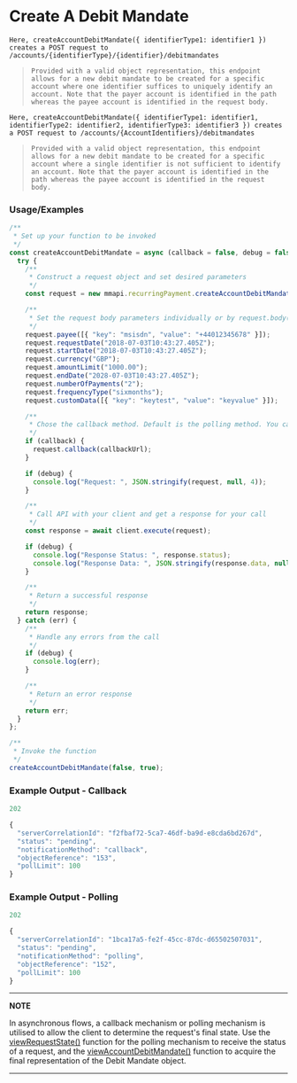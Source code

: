 # Create A Debit Mandate

`Here, createAccountDebitMandate({ identifierType1: identifier1 }) creates a POST request to /accounts/{identifierType}/{identifier}/debitmandates`

> `Provided with a valid object representation, this endpoint allows for a new debit mandate to be created for a specific account where one identifier suffices to uniquely identify an account. Note that the payer account is identified in the path whereas the payee account is identified in the request body.`

`Here, createAccountDebitMandate({ identifierType1: identifier1, identifierType2: identifier2, identifierType3: identifier3 }) creates a POST request to /accounts/{AccountIdentifiers}/debitmandates`

> `Provided with a valid object representation, this endpoint allows for a new debit mandate to be created for a specific account where a single identifier is not sufficient to identify an account. Note that the payer account is identified in the path whereas the payee account is identified in the request body.`

### Usage/Examples

```javascript
/**
 * Set up your function to be invoked
 */
const createAccountDebitMandate = async (callback = false, debug = false) => {
  try {
    /**
     * Construct a request object and set desired parameters
     */
    const request = new mmapi.recurringPayment.createAccountDebitMandate({ "walletid": "1" });

    /**
     * Set the request body parameters individually or by request.body(body);
     */
    request.payee([{ "key": "msisdn", "value": "+44012345678" }]);
    request.requestDate("2018-07-03T10:43:27.405Z");
    request.startDate("2018-07-03T10:43:27.405Z");
    request.currency("GBP");
    request.amountLimit("1000.00");
    request.endDate("2028-07-03T10:43:27.405Z");
    request.numberOfPayments("2");
    request.frequencyType("sixmonths");
    request.customData([{ "key": "keytest", "value": "keyvalue" }]);

    /**
     * Chose the callback method. Default is the polling method. You can also chose it by request.polling();
     */
    if (callback) {
      request.callback(callbackUrl);
    }

    if (debug) {
      console.log("Request: ", JSON.stringify(request, null, 4));
    }

    /**
     * Call API with your client and get a response for your call
     */
    const response = await client.execute(request);

    if (debug) {
      console.log("Response Status: ", response.status);
      console.log("Response Data: ", JSON.stringify(response.data, null, 4));
    }

    /**
     * Return a successful response
     */
    return response;
  } catch (err) {
    /**
     * Handle any errors from the call
     */
    if (debug) {
      console.log(err);
    }

    /**
     * Return an error response
     */
    return err;
  }
};

/**
 * Invoke the function
 */
createAccountDebitMandate(false, true);
```

### Example Output - Callback

```javascript
202

{
  "serverCorrelationId": "f2fbaf72-5ca7-46df-ba9d-e8cda6bd267d",
  "status": "pending",
  "notificationMethod": "callback",
  "objectReference": "153",
  "pollLimit": 100
}
```

### Example Output - Polling

```javascript
202

{
  "serverCorrelationId": "1bca17a5-fe2f-45cc-87dc-d65502507031",
  "status": "pending",
  "notificationMethod": "polling",
  "objectReference": "152",
  "pollLimit": 100
}
```

---

**NOTE**

In asynchronous flows, a callback mechanism or polling mechanism is utilised to allow the client to determine the request's final state. Use the [viewRequestState()](viewRequestState.Readme.md) function for the polling mechanism to receive the status of a request, and the [viewAccountDebitMandate()](viewAccountDebitMandate.Readme.md) function to acquire the final representation of the Debit Mandate object.

---